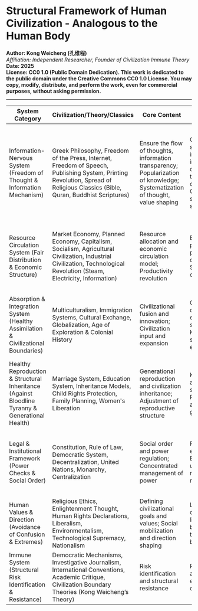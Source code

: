 # Structural Framework of Human Civilization - Analogous to the Human Body

**Author: Kong Weicheng (孔维程)**  
_Affiliation: Independent Researcher, Founder of Civilization Immune Theory_  
**Date: 2025**  
**License: CC0 1.0 (Public Domain Dedication). This work is dedicated to the public domain under the Creative Commons CC0 1.0 License. You may copy, modify, distribute, and perform the work, even for commercial purposes, without asking permission.**

---

| System Category | Civilization/Theory/Classics | Core Content | Main Contribution | Structural Risk |
|---|---|---|---|---|
| Information-Nervous System (Freedom of Thought & Information Mechanism) | Greek Philosophy, Freedom of the Press, Internet, Freedom of Speech, Publishing System, Printing Revolution, Spread of Religious Classics (Bible, Quran, Buddhist Scriptures) | Ensure the flow of thoughts, information transparency; Popularization of knowledge; Systematization of thought, value shaping | Cognitive synergy, intellectual innovation, discovery of truth; Knowledge democratization; Cultural unity, spiritual sustenance | Information manipulation, public opinion control, technological censorship; Rumor proliferation, information overload; Dogmatism, ideological monopoly |
| Resource Circulation System (Fair Distribution & Economic Structure) | Market Economy, Planned Economy, Capitalism, Socialism, Agricultural Civilization, Industrial Civilization, Technological Revolution (Steam, Electricity, Information) | Resource allocation and economic circulation model; Productivity revolution | Enhance productivity, promote development; Social prosperity, convenient life | Wealth gap, resource plunder, economic monopoly; Technological alienation, unemployment and anxiety |
| Absorption & Integration System (Healthy Assimilation & Civilizational Boundaries) | Multiculturalism, Immigration Systems, Cultural Exchange, Globalization, Age of Exploration & Colonial History | Civilizational fusion and innovation; Civilization input and expansion | Cultural complementarity, experience sharing; Knowledge flow, species exchange | Assimilation traps, cultural erosion, hegemonic expansion; Colonial exploitation, cultural extinction |
| Healthy Reproduction & Structural Inheritance (Against Bloodline Tyranny & Generational Health) | Marriage System, Education System, Inheritance Models, Child Rights Protection, Family Planning, Women's Liberation | Generational reproduction and civilization inheritance; Adjustment of reproductive structure | Knowledge accumulation, social stability; Reproductive autonomy, gender balance | Bloodline worship, patriarchal tyranny, generational oppression; Collapse of birth rates, aging crisis |
| Legal & Institutional Framework (Power Checks & Social Order) | Constitution, Rule of Law, Democratic System, Decentralization, United Nations, Monarchy, Centralization | Social order and power regulation; Concentrated management of power | Prevent tyranny, ensure justice; Efficiency in unification, national mobilization | Institutional stagnation, power abuse, democratic regression; Power monopoly, societal suffocation |
| Human Values & Direction (Avoidance of Confusion & Extremes) | Religious Ethics, Enlightenment Thought, Human Rights Declarations, Liberalism, Environmentalism, Technological Supremacy, Nationalism | Defining civilizational goals and values; Social mobilization and direction shaping | Love, freedom, dignity, right to life; Consensus building, technological breakthroughs | Extremism, nihilism, consumerism; Narrow-mindedness, instrumentalism |
| Immune System (Structural Risk Identification & Resistance) | Democratic Mechanisms, Investigative Journalism, International Conventions, Academic Critique, Civilization Boundary Theories (Kong Weicheng’s Theory) | Risk identification and structural resistance | Resist authoritarianism, expose pseudo-civilization | Immune system failure, desensitization, fake freedom |